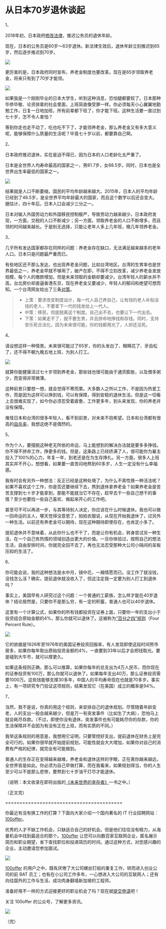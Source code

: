 # 从日本70岁退休谈起

1、

2018年初，日本政府[修改法律](https://www.qdaily.com/articles/50475.html)，推迟公务员的退休年龄。

现在，日本的公务员是60岁～63岁退休。新法律生效后，退休年龄立刻推迟到65岁，然后逐步推迟到70岁。

![](http://www.ruanyifeng.com/blogimg/asset/2018/bg2018030801.jpg)

更厉害的是，日本政府同时宣布，养老金制度也要改革。现在是65岁领取养老金，将来只有到了70岁才能领。

![](http://www.ruanyifeng.com/blogimg/asset/2018/bg2018030802.jpg)

如果我是一个刚刚毕业的日本大学生，听到这种消息，恐怕腿都要软了。日本那种毕恭毕敬、论资排辈的社会里面，上班简直像受罪一样。你必须每天小心翼翼地勤勉工作，日复一日地加班，所有前辈都下班了，你才能下班。这种生活要一直过到七十岁，怎不令人害怕？

等到你走也走不动了，吃也吃不下了，才能领养老金，那么养老金又有多大意义呢，能够保障什么质量的生活呢？毕竟七十岁以前，都要靠自己啊。

2、

日本政府推迟退休，实在是迫不得已，因为日本的人口老龄化太严重了。

日本是全世界人均寿命最高的国家之一，男81.7岁，女88.5岁。同时，日本也是全世界出生率最低的国家之一。

![](http://www.ruanyifeng.com/blogimg/asset/2018/bg2018030804.jpg)

结果就是人口不断萎缩，国民的平均年龄越来越大。2015年，日本人的平均年龄已经到了46.5岁，是全世界平均年龄最大的国家，而且这个数字以后还会变大。据估计，四十年后，日本人口会减少三分之一。

日本对输入外国劳动力和外国移民控制极严，导致劳动力越来越少。日本政府发现，一方面，交税的人口不断减少；另一方面，领取养老金的人口不断增多，而且领的时间越来越长。于是别无选择，只能让老年人多上几年班，晚几年领养老金。

3、

几乎所有发达国家都存在同样的问题：养老金存在缺口，无法满足越来越多的老年人口。日本只是问题最严重而已。

有些地区还不那么发达，也出现养老金问题，比如台湾地区。台湾的生育率也是世界最低之一，养老金早就不够用了，破产在即，不得不立刻改革，减少养老金发放规模，每个人的缴款增加，但是未来领取的金额却要减少。台湾年轻人的薪水并不高，台北房价却直逼香港东京，现在养老金又要减少，年轻人的郁闷和绝望可想而知。一个台湾网友给出了三条[对策](https://www.ptt.cc/bbs/Gossiping/M.1485179627.A.D1B.html)。

> - 上策：要求改变制度设计，每一代人自己养自己，让有钱的老人补贴没钱的老人，不要拿下一代的钱发给上一代人。
> - 中策：移民，彻底脱离这个制度。自己出不去，也要让下一代出去。
> - 下策：如果走不了，就不要生育，并且拼命地挣钱和存钱。同时，支持安乐死合法化，因为未来很可能，你的钱都用光了，人却还没死。

4、

请设想这样一种情景。未来很可能过了65岁，你的头发白了、眼睛花了、牙齿松了，还不得不朝九晚五地上班，为别人打工。

![](http://www.ruanyifeng.com/blogimg/asset/2018/bg2018030803.jpg)

就算你能健康活过七十岁领到养老金，那些钱也很可能由于通货膨胀，以及僧多粥少，而变得非常微薄。

这种前景只要想一想，就会觉得不寒而栗。大多数人之所以工作，不是因为热爱工作，而是因为这样可以挣到钱，可以有保障，得到安稳的退休生活。但是这一切看上去很难实现了，如今你必须忍受着疲惫，工作更多年，到头来发现，你的养老并没有保障。

难怪日本和台湾的很多年轻人，看不到前景，对未来不抱希望。日本和台湾都有很高的[自杀率](https://www.zhihu.com/question/19840174)，我想这绝不是偶然的。

5、

作为个人，要摆脱这种老无所依的命运，马上能想到的解决办法就是要多多挣钱。你不得不拼命工作，挣更多的钱。但是，这条路上已经挤满了人，很可能你为雇主投入了100%的心力，年复一年，到老还是在为生存挣扎。另一方面，很多人上班其实并不开心，想想看，如果要一直苦闷地熬到60多岁，人生一定没有什么幸福感。

我有时会有另外一种想法：反正已经是这种处境了，为什么不索性换一种活法呢？如果不喜欢这个工作，你是否还要继续下去，熬到退休拿养老金？如果养老金是苦苦支撑到七十岁才能拿到，那能不能就当它不存在，趁早去干一些自己想干的事情？至少也要找一些自己喜欢、做起来开心的工作吧。

甚至可不可以再进一步，与其等待别人决定，你应该在什么时候退休。我也可以做一回命运的主人，哪天觉得没意思了，拍拍衣服说，从现在开始我退休了，过另外一种生活。以前还有养老金可以期待，现在这种期待即使存在，也肯定小多了。

提前退休并不意味着，从此你什么也不干了，而是让你有机会，转身尝试另一种生活，在一个自己有热情的领域创造出更大的价值。一旦你体验过，按照自己的想法生活，自由安排时间，你就完全回不去了，再也无法忍受那种大公司小隔间的呆板压抑的生活了。

6、

你可能会说，我的这种想法是水中月，镜中花，一厢情愿而已。没工作了就没钱，没钱怎么活？确实，提前退休就没收入了，但这注定我一定要为别人打工到退休吗？

事实上，美国早有人研究过这个问题：一个普通的工薪族，怎么样才能在40岁退休？结论居然是，只要你不是那么穷，有一定的积蓄，普通人也可以40岁退休。

这里有一个计算公式，如果你的所有钱都投资在证券上面，只要你一年的支出小于投资组合原始金额的4%，那么你就可以退休了。这被称为[“百分之四”规则](https://www.bloomberg.com/features/2016-early-retirement/)（Four Percent Rule）。

![](http://www.ruanyifeng.com/blogimg/asset/2018/bg2018030805.jpg)

它的依据是1926年至1976年的美国证券投资回报率，有人发现即使这段时间熊市居多，如果你每年取出原始投资金额的4%，一直要到33年以后才会把钱取光。要是碰到大牛市，就可以撑更久。

如果这条规则正确，那么可以推算，如果你每年的总支出为4万人民币，而你现在的证券投资有100万，那么你就可以退休了。如果每年支出40万，那么证券投资需要1000万。这些钱能够支撑30多年，中国人的平均寿命现在也就是70多岁。事实上，有一项研究专门验证这项规则，结果发现它（在美国）成立的概率是94%。

7、

当然，我不是说，你真的用这个规则，来安排自己的退休规划。尽管随着年龄变老，人的支出一般会越来越少，但是万一有突发事件（比如生了大病），恐怕马上就会耗尽存款。（不过，即使你没有退休，突发事件也有可能耗尽你的存款，你的生活保障并不会因为有没有正在上班，而有实质的不同。）

我举这条规则的用意是，我想用它证明，只要管控好支出，提前退休在财务上是完全可行的。如果你很早就开始提前规划，可能性就会大大增加，如果你对自己的消费有严格的纪律，就完全有可能做到。

普通人的生存正在变得越来越难，养老金和退休这样的字眼，正在离你越来越远，全世界皆是如此。你必须为自己早做打算，而在我看来，如果规划得当，你的人生至少可以不是那么悲惨，要熬到七十岁油干灯尽才能退休。

（说明：本文收录在即将出版的[《未来世界的幸存者》](http://www.ruanyifeng.com/survivor/)一书之中。）

（正文完）

=========================================

你最近有没有换工作的打算？下面向大家介绍一个国内著名的 IT 行业招聘网站：[100offer](https://cn.100offer.com/how-it-works/?utm_source=ruanyifeng&utm_medium=display&utm_campaign=ruanyifeng_20180307&utm_content=find_new_job&campaign_code=ruanyifeng)。

优秀的人才不缺工作机会，只缺适合自己的好机会。但是他们往往没有精力，从海量机会中找到最适合的那个。[100offer](https://cn.100offer.com/how-it-works/?utm_source=ruanyifeng&utm_medium=display&utm_campaign=ruanyifeng_20180307&utm_content=find_new_job&campaign_code=ruanyifeng) 让您可以向数百家互联网企业，匿名展示简历和职业期望，省下查找职位和投递简历的时间。通过这种方式，对您感兴趣的企业，主动邀请您参加面试。

[![](http://www.ruanyifeng.com/blogimg/asset/2018/bg2018030806.jpg)](https://cn.100offer.com/how-it-works/?utm_source=ruanyifeng&utm_medium=display&utm_campaign=ruanyifeng_20180307&utm_content=find_new_job&campaign_code=ruanyifeng)

[100offer](https://cn.100offer.com/how-it-works/?utm_source=ruanyifeng&utm_medium=display&utm_campaign=ruanyifeng_20180307&utm_content=find_new_job&campaign_code=ruanyifeng) 的用户之中，既有厌倦了大公司螺丝钉般的重复工作，转而进入创业公司的前 BAT 员工；也有在小公司工作多年，一心想进入大公司的互联网人；还有向往国外的工作与生活，成功肉身翻墙新加坡的工程师。

准备好用不一样的方式迎接更好的职业机会了吗？现在就[提交申请](https://cn.100offer.com/how-it-works/?utm_source=ruanyifeng&utm_medium=display&utm_campaign=ruanyifeng_20180307&utm_content=find_new_job&campaign_code=ruanyifeng)吧！

关注 100offer 的公众号，了解更多资讯。

![](http://www.ruanyifeng.com/blogimg/asset/2018/bg2018030808.jpg)

（完）
